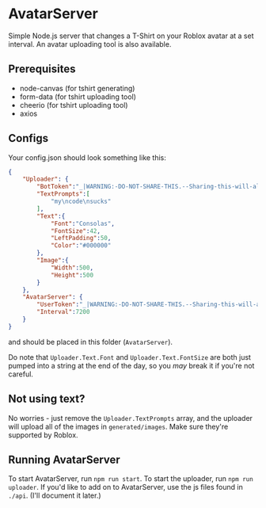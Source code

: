 # AvatarServer
Simple Node.js server that changes a T-Shirt on your Roblox avatar at a set interval. An avatar uploading tool is also available.

## Prerequisites

- node-canvas (for tshirt generating)
- form-data (for tshirt uploading tool)
- cheerio (for tshirt uploading tool)
- axios

## Configs
Your config.json should look something like this:

```json
{
    "Uploader": {
        "BotToken":"_|WARNING:-DO-NOT-SHARE-THIS.--Sharing-this-will-allow-someone-to-log-in-as-you-and-to-steal-your-ROBUX-and-items.|",
        "TextPrompts":[
            "my\ncode\nsucks"
        ],
        "Text":{
            "Font":"Consolas",
            "FontSize":42,
            "LeftPadding":50,
            "Color":"#000000"
        },
        "Image":{
            "Width":500,
            "Height":500
        }
    },
    "AvatarServer": {
        "UserToken":"_|WARNING:-DO-NOT-SHARE-THIS.--Sharing-this-will-allow-someone-to-log-in-as-you-and-to-steal-your-ROBUX-and-items.|",
        "Interval":7200
    }
}
```

and should be placed in this folder (`AvatarServer`).

Do note that `Uploader.Text.Font` and `Uploader.Text.FontSize` are both just pumped into a string at the end of the day, so you *may* break it if you're not careful.

## Not using text?

No worries - just remove the `Uploader.TextPrompts` array, and the uploader will upload all of the images in `generated/images`. Make sure they're supported by Roblox.

## Running AvatarServer

To start AvatarServer, run `npm run start`. To start the uploader, run `npm run uploader`. If you'd like to add on to AvatarServer, use the js files found in `./api`. (I'll document it later.)